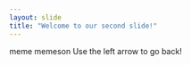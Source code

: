 ```yaml
---
layout: slide
title: "Welcome to our second slide!"
---
```

meme memeson
Use the left arrow to go back!
